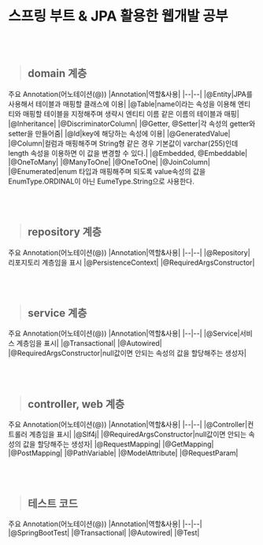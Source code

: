# 스프링 부트 & JPA 활용한 웹개발 공부

<br><br>

> ## domain 계층
주요 Annotation(어노테이션(@))
|Annotation|역할&사용|
|--|--|
|@Entity|JPA를 사용해서 테이블과 매핑할 클래스에 이용|
|@Table|name이라는 속성을 이용해 엔티티와 매핑할 테이블을 지정해주며 생략시 엔티티 이름 같은 이름의 테이블과 매핑|
|@Inheritance|
|@DiscriminatorColumn|
|@Getter, @Setter|각 속성의 getter와 setter을 만들어줌|
|@Id|key에 해당하는 속성에 이용|
|@GeneratedValue|
|@Column|컬럼과 매핑해주며 String형 같은 경우 기본값이 varchar(255)인데 length 속성을 이용하면 이 값을 변경할 수 있다.|
|@Embedded, @Embeddable|
|@OneToMany|
|@ManyToOne|
|@OneToOne|
|@JoinColumn|
|@Enumerated|enum 타입과 매핑해주며 되도록 value속성의 값을 EnumType.ORDINAL이 아닌 EumeType.String으로 사용한다.

<br><br>

> ## repository 계층
주요 Annotation(어노테이션(@))
|Annotation|역할&사용|
|--|--|
|@Repository|리포지토리 계층임을 표시
|@PersistenceContext|
|@RequiredArgsConstructor|

<br><br>

> ## service 계층
주요 Annotation(어노테이션(@))
|Annotation|역할&사용|
|--|--|
|@Service|서비스 계층임을 표시|
|@Transactional|
|@Autowired|
|@RequiredArgsConstructor|null값이면 안되는 속성의 값을 할당해주는 생성자|

<br><br>

> ## controller, web 계층
주요 Annotation(어노테이션(@))
|Annotation|역할&사용|
|--|--|
|@Controller|컨트롤러 계층임을 표시|
|@Slf4j|
|@RequiredArgsConstructor|null값이면 안되는 속성의 값을 할당해주는 생성자|
|@RequestMapping|
|@GetMapping|
|@PostMapping|
|@PathVariable|
|@ModelAttribute|
|@RequestParam|

<br><br>

> ## 테스트 코드
주요 Annotation(어노테이션(@))
|Annotation|역할&사용|
|--|--|
|@SpringBootTest|
|@Transactional|
|@Autowired|
|@Test|
